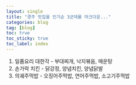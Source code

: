 ```yaml
---
layout: single
title: "경주 맛집을 인기순 3군데를 마크다운..."
categories: blog
tag: [blog]
toc: true
toc_sticky: true
toc_label: index
---
```


 

1. 일품요리 대한각 - 부대찌개, 낙지볶음, 매운탕
2. 손가락 치킨 - 닭강정, 양념치킨, 양념닭발
3. 의궤주먹밥 - 오징어주먹밥, 연어주먹밥, 소고기주먹밥